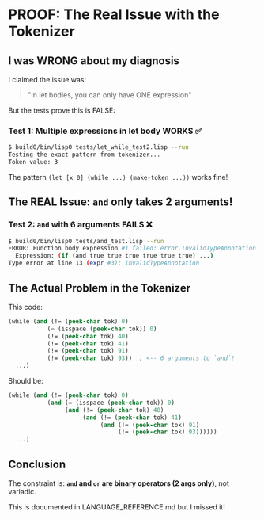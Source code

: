 # PROOF: The Real Issue with the Tokenizer

## I was WRONG about my diagnosis

I claimed the issue was:
> "In let bodies, you can only have ONE expression"

But the tests prove this is FALSE:

### Test 1: Multiple expressions in let body WORKS ✅
```bash
$ build0/bin/lisp0 tests/let_while_test2.lisp --run
Testing the exact pattern from tokenizer...
Token value: 3
```

The pattern `(let [x 0] (while ...) (make-token ...))` works fine!

## The REAL Issue: `and` only takes 2 arguments!

### Test 2: `and` with 6 arguments FAILS ❌
```bash
$ build0/bin/lisp0 tests/and_test.lisp --run
ERROR: Function body expression #1 failed: error.InvalidTypeAnnotation
  Expression: (if (and true true true true true true) ...)
Type error at line 13 (expr #3): InvalidTypeAnnotation
```

## The Actual Problem in the Tokenizer

This code:
```lisp
(while (and (!= (peek-char tok) 0)
           (= (isspace (peek-char tok)) 0)
           (!= (peek-char tok) 40)
           (!= (peek-char tok) 41)
           (!= (peek-char tok) 91)
           (!= (peek-char tok) 93))  ; <-- 6 arguments to `and`!
  ...)
```

Should be:
```lisp
(while (and (!= (peek-char tok) 0)
           (and (= (isspace (peek-char tok)) 0)
                (and (!= (peek-char tok) 40)
                     (and (!= (peek-char tok) 41)
                          (and (!= (peek-char tok) 91)
                               (!= (peek-char tok) 93))))))
  ...)
```

## Conclusion

The constraint is: **`and` and `or` are binary operators (2 args only)**, not variadic.

This is documented in LANGUAGE_REFERENCE.md but I missed it!
